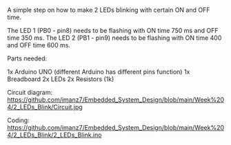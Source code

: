 A simple step on how to make 2 LEDs blinking with certain ON and OFF time.

The LED 1 (PB0 - pin8) needs to be flashing with ON time 750 ms and OFF time 350 ms. The LED 2 (PB1 - pin9) needs to be flashing with ON time 400 and OFF time 600 ms.

Parts needed:

1x Arduino UNO (different Arduino has different pins function) 1x Breadboard 2x LEDs 2x Resistors (1k)

Circuit diagram: https://github.com/imanz7/Embedded_System_Design/blob/main/Week%204/2_LEDs_Blink/Circuit.jpg

Coding: https://github.com/imanz7/Embedded_System_Design/blob/main/Week%204/2_LEDs_Blink/2_LEDs_Blink.ino
